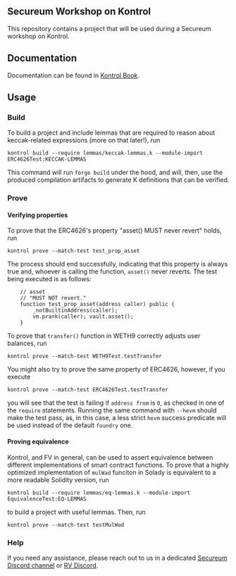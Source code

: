 ## Secureum Workshop on Kontrol

This repository contains a project that will be used during a Secureum workshop on Kontrol.

## Documentation

Documentation can be found in [Kontrol Book](https://docs.runtimeverification.com/kontrol).

## Usage

### Build

To build a project and include lemmas that are required to reason about keccak-related expressions (more on that later!), run
```shell
kontrol build --require lemmas/keccak-lemmas.k --module-import ERC4626Test:KECCAK-LEMMAS
```
This command will run `forge build` under the hood, and will, then, use the produced compilation artifacts to generate K definitions that can be verified.

### Prove

#### Verifying properties

To prove that the ERC4626's property "asset() MUST never revert" holds, run
```shell
kontrol prove --match-test test_prop_asset
```
The process should end successfully, indicating that this property is always true and, whoever is calling the function, `asset()` never reverts.
The test being executed is as follows:
```solidity
    // asset
    // "MUST NOT revert."
    function test_prop_asset(address caller) public {
        _notBuiltinAddress(caller);
        vm.prank(caller); vault.asset();
    }
```

To prove that `transfer()` function in WETH9 correctly adjusts user balances, run
```shell
kontrol prove --match-test WETH9Test.testTransfer
```

You might also try to prove the same property of ERC4626, however, if you execute
```shell
kontrol prove --match-test ERC4626Test.testTransfer
```
you will see that the test is failing if `address from` is `0`, as checked in one of the `require` statements. Running the same command with `--hevm` should make the test pass, as, in this case, a less strict `hevm` success predicate will be used instead of the default `foundry` one.

#### Proving equivalence

Kontrol, and FV in general, can be used to assert equivalence between different implementations of smart contract functions. To prove that a highly optimized implementation of `mulWad` funciton in Solady is equivalent to a more readable Solidity version, run
```shell
kontrol build --require lemmas/eq-lemmas.k --module-import EquivalenceTest:EQ-LEMMAS
```
to build a project with useful lemmas. Then, run
```shell
kontrol prove --match-test testMulWad
```

### Help

If you need any assistance, please reach out to us in a dedicated [Secureum Discord channel](https://discord.com/channels/814328279468474419/1221389981516304425) or [RV Discord](https://discord.gg/CurfmXNtbN).